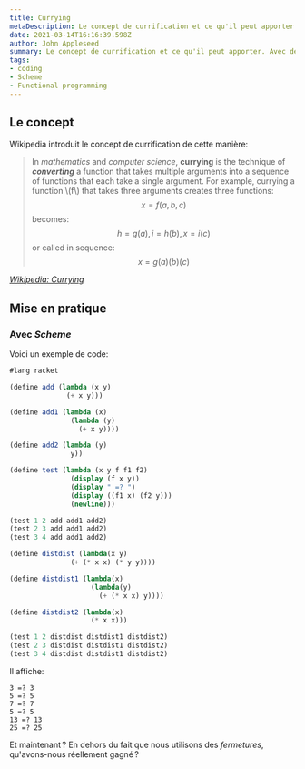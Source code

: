 ```yaml
---
title: Currying
metaDescription: Le concept de currification et ce qu'il peut apporter.
date: 2021-03-14T16:16:39.598Z
author: John Appleseed
summary: Le concept de currification et ce qu'il peut apporter. Avec des exemples en Scheme.
tags:
- coding
- Scheme
- Functional programming
---
```


## Le concept
Wikipedia introduit le concept de currification de cette manière:

> In _mathematics_ and _computer science_, **currying** is the technique of ***converting*** a function that takes multiple arguments into a sequence of functions that each take a single argument. For example, currying a function \\(f\\) that takes three arguments creates three functions:
$$x = f ( a , b , c )$$
> becomes:
$$h = g ( a ), i = h ( b ), x = i ( c )$$
> or called in sequence:
$$x = g ( a ) ( b ) ( c )$$

<cite>
    <a href="https://en.wikipedia.org/wiki/Currying">Wikipedia: Currying</a>
</cite>

## Mise en pratique
### Avec _Scheme_
Voici un exemple de code:

```scheme
#lang racket

(define add (lambda (x y)
              (+ x y)))

(define add1 (lambda (x)
               (lambda (y)
                 (+ x y))))

(define add2 (lambda (y)
               y))

(define test (lambda (x y f f1 f2)
               (display (f x y))
               (display " =? ")
               (display ((f1 x) (f2 y)))
               (newline)))

(test 1 2 add add1 add2)
(test 2 3 add add1 add2)
(test 3 4 add add1 add2)

(define distdist (lambda(x y)
               (+ (* x x) (* y y))))

(define distdist1 (lambda(x)
                    (lambda(y)
                      (+ (* x x) y))))

(define distdist2 (lambda(x)
                    (* x x)))

(test 1 2 distdist distdist1 distdist2)
(test 2 3 distdist distdist1 distdist2)
(test 3 4 distdist distdist1 distdist2)
```

Il affiche:

```
3 =? 3
5 =? 5
7 =? 7
5 =? 5
13 =? 13
25 =? 25
```

Et maintenant ? En dehors du fait que nous utilisons des _fermetures_, qu'avons-nous réellement gagné ?
